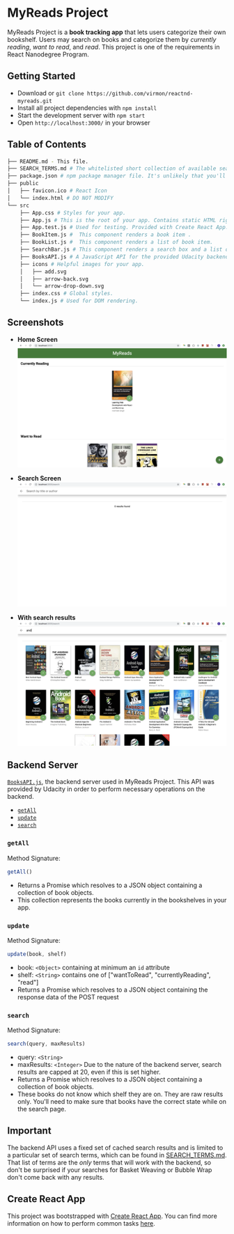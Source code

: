# MyReads Project

MyReads Project is a **book tracking app** that lets users categorize their own bookshelf. Users may search on books and categorize them by _currently reading_, _want to read_, and _read_. This project is one of the requirements in React Nanodegree Program.

## Getting Started
* Download or `git clone https://github.com/virmon/reactnd-myreads.git`
* Install all project dependencies with `npm install`
* Start the development server with `npm start`
* Open `http://localhost:3000/` in your browser

## Table of Contents
```bash
├── README.md - This file.
├── SEARCH_TERMS.md # The whitelisted short collection of available search terms for you to use with your app.
├── package.json # npm package manager file. It's unlikely that you'll need to modify this.
├── public
│   ├── favicon.ico # React Icon
│   └── index.html # DO NOT MODIFY
└── src
    ├── App.css # Styles for your app.
    ├── App.js # This is the root of your app. Contains static HTML right now.
    ├── App.test.js # Used for testing. Provided with Create React App.
    ├── BookItem.js #  This component renders a book item .
    ├── BookList.js #  This component renders a list of book item.
    ├── SearchBar.js # This component renders a search box and a list of books from the search results.
    ├── BooksAPI.js # A JavaScript API for the provided Udacity backend. Instructions for the methods are below.
    ├── icons # Helpful images for your app.
    │   ├── add.svg
    │   ├── arrow-back.svg
    │   └── arrow-drop-down.svg
    ├── index.css # Global styles.
    └── index.js # Used for DOM rendering.
```

## Screenshots

- **Home Screen**
![home screen](/screenshots/home.png "Home Screen")

- **Search Screen**
![search screen](/screenshots/search.png "Search Screen")

- **With search results**
![search results](/screenshots/search_result.png "Search Screen with results")

## Backend Server

[`BooksAPI.js`](src/BooksAPI.js), the backend server used in MyReads Project. This API was provided by Udacity in order to perform necessary operations on the backend.

* [`getAll`](#getall)
* [`update`](#update)
* [`search`](#search)

### `getAll`

Method Signature:

```js
getAll()
```

* Returns a Promise which resolves to a JSON object containing a collection of book objects.
* This collection represents the books currently in the bookshelves in your app.

### `update`

Method Signature:

```js
update(book, shelf)
```

* book: `<Object>` containing at minimum an `id` attribute
* shelf: `<String>` contains one of ["wantToRead", "currentlyReading", "read"]  
* Returns a Promise which resolves to a JSON object containing the response data of the POST request

### `search`

Method Signature:

```js
search(query, maxResults)
```

* query: `<String>`
* maxResults: `<Integer>` Due to the nature of the backend server, search results are capped at 20, even if this is set higher.
* Returns a Promise which resolves to a JSON object containing a collection of book objects.
* These books do not know which shelf they are on. They are raw results only. You'll need to make sure that books have the correct state while on the search page.

## Important
The backend API uses a fixed set of cached search results and is limited to a particular set of search terms, which can be found in [SEARCH_TERMS.md](SEARCH_TERMS.md). That list of terms are the _only_ terms that will work with the backend, so don't be surprised if your searches for Basket Weaving or Bubble Wrap don't come back with any results.

## Create React App

This project was bootstrapped with [Create React App](https://github.com/facebookincubator/create-react-app). You can find more information on how to perform common tasks [here](https://github.com/facebookincubator/create-react-app/blob/master/packages/react-scripts/template/README.md).
